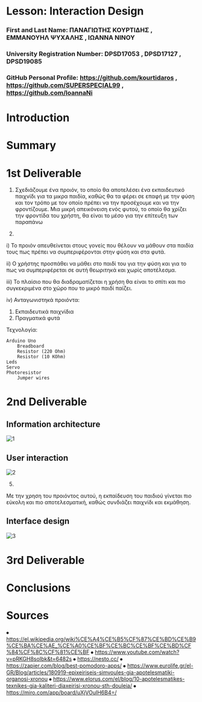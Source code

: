 
# Lesson: Interaction Design

### First and Last Name: ΠΑΝΑΓΙΩΤΗΣ ΚΟΥΡΤΙΔΗΣ , ΕΜΜΑΝΟΥΗΛ ΨΥΧΑΛΗΣ , ΙΩΑΝΝΑ ΝΙΝΟΥ 
### University Registration Number: DPSD17053 , DPSD17127 , DPSD19085
### GitHub Personal Profile: https://github.com/kourtidaros , https://github.com/SUPERSPECIAL99 , https://github.com/IoannaNi

# Introduction

# Summary


# 1st Deliverable
1) Σχεδιάζουμε ένα προιόν, το οποίο θα αποτελέσει ένα εκπαιδευτικό παιχνίδι για τα μικρα παιδία, καθώς θα τα φέρει σε επαφή με την φύση και τον τρόπο με τον οποίο πρέπει να την προσέχουμε και να την φροντίζουμε. Μια μικρή απεικόνειση ενός φυτού, το οποίο θα χρίζει την φροντίδα του χρήστη, θα είναι το μέσο για την επίτευξη των παραπάνω 


2) 


 i) Το προιόν απευθείνεται στους γονείς που θέλουν να μάθουν στα παιδία τους πως πρέπει να συμπεριφέρονται στην φύση και στα φυτά.

ii) Ο χρήστης προσπάθει να μάθει στο παιδί του για την φύση και για το πως να συμπεριφέρεται σε αυτή θεωριτηκά και χωρίς αποτέλεσμα.


iii) Το πλαίσιο που θα διαδραματίζεται η χρήση θα είναι το σπίτι και πιο συγκεκριμένα στο χώρο που το μικρό παιδί παίζει.

iv) 
 Ανταγωνιστηκά προιόντα:
1) Εκπαιδευτικά παιχνίδια 
2) Πραγματικά φυτά



 Τεχνολογία:
 
 
	Arduino Uno
        Breadboard
        Resistor (220 Ohm)
        Resistor (10 KOhm)
	Leds
	Servo 
	Photoresistor
        Jumper wires



# 2nd Deliverable

<h2> Information architecture </h2>

![1](https://user-images.githubusercontent.com/100956310/172804551-878c2197-2365-42c1-bf86-d0f62fd787a4.jpg)



<h2> User interaction </h2>

![2](https://user-images.githubusercontent.com/100956310/172804629-529263ff-0129-45b3-883f-f3b6e8b06456.jpg)



5)
Με την χρηση του προιόντος αυτού, η εκπαίδευση του παιδιού γίνεται πιο εύκολη και πιο αποτελεσματική, καθώς συνδιάζει παιχνίδι και εκμάθηση.




<h2> Interface design </h2>


![3](https://user-images.githubusercontent.com/100956310/172804679-ee58da71-b608-41ec-a817-7a3f8a0cf7a0.jpg)





# 3rd Deliverable 


# Conclusions


# Sources
⦁	https://el.wikipedia.org/wiki%CE%A4%CE%B5%CF%87%CE%BD%CE%B9%CE%BA%CE%AE_%CE%A0%CE%BF%CE%BC%CE%BF%CE%BD%CF%84%CF%8C%CF%81%CE%BF 
⦁	https://www.youtube.com/watch?v=pRKGH8soIbk&t=6482s
⦁	https://nesto.cc/
⦁	https://zapier.com/blog/best-pomodoro-apps/
⦁	https://www.eurolife.gr/el-GR/Blog/articles/180919-epixeiriseis-simvoules-gia-apotelesmatiki-organosi-xronou
⦁	https://www.elorus.com/el/blog/10-apotelesmatikes-texnikes-gia-kaliteri-diaxeirisi-xronou-sth-douleia/
⦁       https://miro.com/app/board/uXjVOuIH6B4=/


